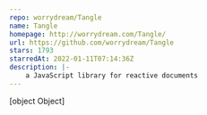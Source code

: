 ```yaml
---
repo: worrydream/Tangle
name: Tangle
homepage: http://worrydream.com/Tangle/
url: https://github.com/worrydream/Tangle
stars: 1793
starredAt: 2022-01-11T07:14:36Z
description: |-
    a JavaScript library for reactive documents
---
```


[object Object]

